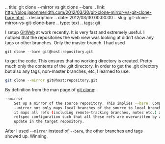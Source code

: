 .. title: git clone --mirror vs git clone --bare
.. link: http://blog.jasonmeridth.com/2012/03/30/git-clone-mirror-vs-git-clone-bare.html
.. description: 
.. date: 2012/03/30 00:00:00
.. slug: git-clone-mirror-vs-git-clone-bare
.. type: text
.. tags: git 

I setup [GitWeb][1] at work recently. It is very fast and extremely useful. I noticed that the repositories the web view was looking at didn’t show any tags or other branches. Only the master branch. I had used

```
git clone --bare git@host:repository.git
```

to get the code. This ensures that no working directory is created. Pretty much only the contents of the .git directory. In order to get the .git directory but also any tags, non-master branches, etc, I learned to use:

```bash
git clone --mirror git@host:repository.git
```
By definition from the man page of [git clone][2]:

```bash
--mirror
    Set up a mirror of the source repository. This implies --bare. Compared to --bare,
    --mirror not only maps local branches of the source to local branches of the target,
    it maps all refs (including remote-tracking branches, notes etc.) and sets up a
    refspec configuration such that all these refs are overwritten by a git remote
    update in the target repository.
```

After I used `--mirror` instead of `--bare`, the other branches and tags showed up. Winning.

   [1]: http://progit.org/book/ch4-6.html
   [2]: http://schacon.github.com/git/git-clone.html
